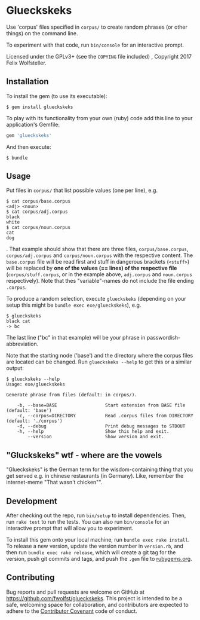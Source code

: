 # Glueckskeks

Use 'corpus' files specified in `corpus/` to create random phrases (or other things) on the command line.

To experiment with that code, run `bin/console` for an interactive prompt.

Licensed under the GPLv3+ (see the `COPYING` file included) , Copyright 2017 Felix Wolfsteller.

## Installation

To install the gem (to use its executable):

    $ gem install glueckskeks

To play with its functionality from your own (ruby) code add this line to your application's Gemfile:

```ruby
gem 'glueckskeks'
```

And then execute:

    $ bundle

## Usage

Put files in `corpus/` that list possible values (one per line), e.g.

```
$ cat corpus/base.corpus
<adj> <noun>
$ cat corpus/adj.corpus
black
white
$ cat corpus/noun.corpus
cat
dog
```

. That example should show that there are three files, `corpus/base.corpus`, `corpus/adj.corpus` and `corpus/noun.corpus` with the respective content.
The `base.corpus` file will be read first and stuff in dangerous brackets (`<stuff>`) will be replaced by **one of the values (== lines) of the respective file** (`corpus/stuff.corpus`, or in the example above, `adj.corpus` and `noun.corpus` respectively).  Note that thes "variable"-names do not include the file ending `.corpus`.

To produce a random selection, execute `glueckskeks` (depending on your setup this might be `bundle exec exe/glueckskeks`), e.g.

```
$ glueckskeks
black cat
-> bc
```

The last line ("bc" in that example) will be your phrase in passwordish-abbreviation.

Note that the starting node ('base') and the directory where the corpus files are located can be changed.  Run `glueckskeks --help` to get this or a similar output:

    $ glueckskeks --help
    Usage: exe/glueckskeks
    
    Generate phrase from files (default: in corpus/).
    
        -b, --base=BASE                  Start extension from BASE file (default: 'base')
        -c, --corpus=DIRECTORY           Read .corpus files from DIRECTORY (default: './corpus')
        -d, --debug                      Print debug messages to STDOUT
        -h, --help                       Show this help and exit.
            --version                    Show version and exit.


## "Gluckskeks" wtf - where are the vowels

"Glueckskeks" is the German term for the wisdom-containing thing that you get served e.g. in chinese restaurants (in Germany).  Like, remember the internet-meme "That wasn't chicken"".

## Development

After checking out the repo, run `bin/setup` to install dependencies. Then, run `rake test` to run the tests. You can also run `bin/console` for an interactive prompt that will allow you to experiment.

To install this gem onto your local machine, run `bundle exec rake install`. To release a new version, update the version number in `version.rb`, and then run `bundle exec rake release`, which will create a git tag for the version, push git commits and tags, and push the `.gem` file to [rubygems.org](https://rubygems.org).

## Contributing

Bug reports and pull requests are welcome on GitHub at https://github.com/fwolfst/glueckskeks. This project is intended to be a safe, welcoming space for collaboration, and contributors are expected to adhere to the [Contributor Covenant](http://contributor-covenant.org) code of conduct.

